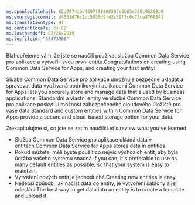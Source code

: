 ```yaml
---
ms.openlocfilehash: 62d70741bd4597f98900397e5b65e359c95300d9
ms.sourcegitcommit: d4531d76c2cc5030d9fd2c39f3c6c73ce8768841
ms.translationtype: HT
ms.contentlocale: cs-CZ
ms.lasthandoff: 03/26/2019
ms.locfileid: "58473966"
---
```

<span data-ttu-id="52d28-101">Blahopřejeme vám, že jste se naučili používat službu Common Data Service pro aplikace a vytvořili svou první entitu.</span><span class="sxs-lookup"><span data-stu-id="52d28-101">Congratulations on creating using Common Data Service for Apps, and creating your first entity!</span></span> 

<span data-ttu-id="52d28-102">Služba Common Data Service pro aplikace umožňuje bezpečně ukládat a spravovat data využívaná podnikovými aplikacemi.</span><span class="sxs-lookup"><span data-stu-id="52d28-102">Common Data Service for Apps lets you securely store and manage data that's used by business applications.</span></span> <span data-ttu-id="52d28-103">Standardní a vlastní entity ve službě Common Data Service pro aplikace poskytují možnost zabezpečeného cloudového úložiště pro vaše data.</span><span class="sxs-lookup"><span data-stu-id="52d28-103">Standard and custom entities within Common Data Service for Apps provide a secure and cloud-based storage option for your data.</span></span>

<span data-ttu-id="52d28-104">Zrekapitulujme si, co jste se zatím naučili:</span><span class="sxs-lookup"><span data-stu-id="52d28-104">Let's review what you've learned:</span></span>
- <span data-ttu-id="52d28-105">Služba Common Data Service pro aplikace ukládá data v entitách.</span><span class="sxs-lookup"><span data-stu-id="52d28-105">Common Data Service for Apps stores data in entities.</span></span> 
- <span data-ttu-id="52d28-106">Pokud můžete, měli byste použít co nejvíc výchozích entit, aby byla údržba vašeho systému snadná.</span><span class="sxs-lookup"><span data-stu-id="52d28-106">If you can, it's preferable to use as many default entities as possible, so that your system is easy to maintain.</span></span>
- <span data-ttu-id="52d28-107">Vytváření nových entit je jednoduché.</span><span class="sxs-lookup"><span data-stu-id="52d28-107">Creating new entities is easy.</span></span>
- <span data-ttu-id="52d28-108">Nejlepší způsob, jak načíst data do entity, je vytvoření šablony a její odeslání.</span><span class="sxs-lookup"><span data-stu-id="52d28-108">The best way to get data into an entity is to create a template and upload it.</span></span> 
